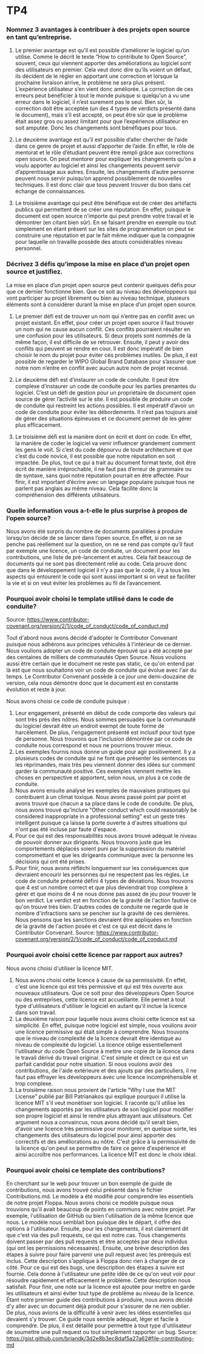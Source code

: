 # TP4
### Nommez 3 avantages à contribuer à des projets open source en tant qu’entreprise.
1) Le premier avantage est qu’il est possible d’améliorer le logiciel qu’on utilise. Comme le décrit le texte 
“How to contribute to Open Source”, souvent, ceux qui viennent apporter des améliorations au logiciel sont 
des utilisateurs en premier. Cela veut donc dire qu’ils voient un défaut, ils décident de le régler en apportant 
une correction et lorsque la prochaine livraison arrive, le problème ne sera plus présent. L’expérience utilisateur 
s’en vient donc améliorée. La correction de ces erreurs peut bénéficier à tout le monde puisque si quelqu’un a vu une 
erreur dans le logiciel, il n’est surement pas le seul. Bien sûr, la correction doit être acceptée (un des 4 types de 
verdicts présenté dans le document), mais s’il est accepté, on peut être sûr que le problème était assez gros ou assez 
limitant pour que l’expérience utilisateur en soit amputée. Donc les changements sont bénéfiques pour tous.

2) Le deuxième avantage est qu’il est possible d’aller chercher de l’aide dans ce genre de projet et aussi d’apporter de 
l’aide. En effet, le rôle de mentorat et le rôle d’étudiant peuvent être rempli grâce aux corrections open source. 
On peut mentorer pour expliquer les changements qu’on a voulu apporter au logiciel et ainsi les changements peuvent 
servir d’apprentissage aux autres. Ensuite, les changements d’autre personne peuvent nous servir puisqu’on apprend 
possiblement de nouvelles techniques. Il est donc clair que tous peuvent trouver du bon dans cet échange de 
connaissances.

3) Le troisième avantage qui peut être bénéfique est de créer des artéfacts publics qui permettent de se créer une 
réputation. En effet, puisque le document est open source n’importe qui peut prendre votre travail et le démontrer
(en citant bien sûr). En se faisant prendre en exemple ou tout simplement en étant présent sur les sites de 
programmation on peut se construire une réputation et par le fait même indiquer que la compagnie pour laquelle
on travaille possède des atouts considérables niveau personnel.

### Décrivez 3 défis qu’impose la mise en place d’un projet open source et justifiez.
La mise en place d’un projet open source peut contenir quelques défis pour que ce dernier fonctionne bien. Que
ce soit au niveau des développeurs qui vont participer au projet librement ou bien au niveau technique, plusieurs
éléments sont à considérer durant la mise en place d’un projet open source.

1) Le premier défi est de trouver un nom qui n’entre pas en conflit avec un projet existant. En effet, pour créer un
projet open source il faut trouver un nom qui ne cause aucun conflit. Ces conflits pourraient résulter en une 
confusion pour les utilisateurs. Si deux projets sont nommés de la même façon, il est difficile de se retrouver.
Ensuite, il peut y avoir des conflits qui peuvent se rendre en cour. Il est donc impératif de bien choisir le nom
du projet pour éviter ces problèmes inutiles. De plus, il est possible de regarder le WIPO Global Brand Database pour
s’assurer que notre nom n’entre en conflit avec aucun autre nom de projet recensé.

2) Le deuxième défi est d’instaurer un code de conduite. Il peut être complexe d’instaurer un code de conduite pour 
les parties prenantes du logiciel. C’est un défi de gestion pour un propriétaire de document open source de gérer 
l’activité sur le site. Il est possible de produire un code de conduite qui restreint les actions possibles. 
Il est impératif d’avoir un code de conduite pour éviter les débordements. Il n’est pas toujours aisé de gérer 
des situations épineuses et ce document permet de les gérer plus efficacement.

3) Le troisième défi est la manière dont on écrit et dont on code. En effet, la manière de coder le logiciel va 
venir influencer grandement comment les gens le voit. Si c’est du code dépourvu de toute architecture et que 
c’est du code novice, il est possible que notre réputation en soit impactée. De plus, tout ce qui a trait au 
document format texte, doit être écrit de manière irréprochable, il ne faut pas d’erreur de grammaire ou 
de syntaxe, sans quoi notre réputation pourrait en être affectée. Pour finir, il est important d’écrire avec un 
langage populaire puisque tous ne parlent pas anglais au même niveau. Cela facilite donc la compréhension des 
différents utilisateurs.

### Quelle information vous a-t-elle le plus surprise à propos de l’open source?
Nous avons été surpris du nombre de documents parallèles à produire lorsqu’on décide de se lancer dans l’open 
source. En effet, si on ne se penche pas réellement sur la question, on ne se rend pas compte qu’il faut par 
exemple une licence, un code de conduite, un document pour les contributions, une liste de pré-lancement et 
autres. Cela fait beaucoup de documents qui ne sont pas directement relié au code. Cela prouve donc que dans 
le développement logiciel il n’y a pas que le code, il y a tous les aspects qui entourent le code qui sont aussi
important si on veut se faciliter la vie et si on veut éviter les problèmes au fil de l’avancement.

### Pourquoi avoir choisi le template utilisé dans le code de conduite?
Source: https://www.contributor-covenant.org/version/2/1/code_of_conduct/code_of_conduct.md

Tout d'abord nous avons décidé d'adopter le Contributor Convenant puisque nous adhérons aux principes véhiculés à
l'intérieur de ce dernier. Nous voulions adopter un code de conduite éprouvé qui a été accepté par des centaines
de milliers de communautés Open Source. Nous voulions aussi être certain que le document ne reste pas static, ce qu'on
entend par là est que nous souhaitons voir un code de conduite qui évolue avec l'air du temps. Le Contributor Convenant
possède à ce jour une demi-douzaine de version, cela nous démontre donc que le document est en constante évolution et 
reste à jour.

Nous avons choisi ce code de conduite puisque :
 1) Leur engagement, présenté en début de code comporte des valeurs qui sont très près des nôtres. Nous sommes persuadés
que la communauté du logiciel devrait être un endroit exempt de toute forme de harcèlement. De plus, l'engagement
présenté est inclusif pour tout type de personne. Nous trouvons que l'inclusion démontrée par ce code de conduite nous
correspond et nous ne pourrions trouver mieux.
 2) Les exemples fournis nous donne un guide pour agir positivement. Il y a plusieurs codes de conduite qui ne font que
présenter les sentences ou les réprimandes, mais très peu viennent donner des idées sur comment garder la communauté
positive. Ces exemples viennent mettre les choses en perspective et apportent, selon nous, un plus à ce code de 
conduite.
 3) Nous avons ensuite analysé les exemples de mauvaises pratiques qui contribuent à un climat toxique. Nous avons
passé point par point et avons trouvé que chacun a sa place dans le code de conduite. De plus, nous avons trouvé 
qu'inclure "Other conduct which could reasonably be considered inappropriate in a professional setting" est un geste
très intelligent puisque ça laisse la porte ouverte à d'autres situations qui n'ont pas été incluse par faute d'espace.
 4) Pour ce qui est des responsabilités nous avons trouvé adéquat le niveau de pouvoir donner aux dirigeants. Nous 
trouvons juste que les comportements déplacés soient puni par la suppression du matériel compromettant et que les 
dirigeants communique avec la personne les décisions qui ont été prises.
 5) Pour finir, nous avons réfléchi longuement sur les conséquences que devraient encourir les personnes qui ne 
respectent pas les règles. Le code de conduite présenté défini 4 types de déviations. Nous trouvons que 4 est un nombre 
correct et que plus deviendrait trop complexe à gérer et que moins de 4 ne nous donne pas assez de jeu pour trouver le bon
verdict. Le verdict est en fonction de la gravité de l'action fautive ce qu'on trouve très bien. D'autres codes de 
conduite ne regarde que le nombre d'infractions sans se pencher sur la gravité de ces dernières. Nous pensons que les
sanctions devraient être appliquées en fonction de la gravité de l'action posée et c'est ce qui est décrit dans le 
Contributor Convenant. 
Source: https://www.contributor-covenant.org/version/2/1/code_of_conduct/code_of_conduct.md

### Pourquoi avoir choisi cette licence par rapport aux autres?
Nous avons choisi d'utiliser la licence MIT.
1) Nous avons choisi cette licence à cause de sa permissivité. En effet, c'est une licence qui est très permissive et 
qui est très ouverte aux nouveaux utilisateurs. Que ce soit pour des développeurs Open Source ou des entreprises, cette
licence est accueillante. Elle permet à tout type d'utilisateurs d'utiliser le logiciel en autant qu'il inclue la 
licence dans son travail.
2) La deuxième raison pour laquelle nous avons choisi cette licence est sa simplicité. En effet, puisque notre
logiciel est simple, nous voulions avoir une licence permissive qui était simple à comprendre. Nous trouvons que le
niveau de complexité de la licence devrait être identique au niveau de complexité du logiciel. La licence oblige
essentiellement l'utilisateur du code Open Source à mettre une copie de la licence dans le travail dérivé du travail
original. C'est simple et direct ce qui est un parfait candidat pour notre situation. Si nous voulons avoir des
contributions, de l'aide extérieure et des ajouts par des particuliers, il ne faut pas effrayer les développeurs avec
une licence incompréhensible et trop complexe.
3) La troisième raison nous provient de l'article "Why I use the MIT License" publié par Bill Patrianakos qui explique
pourquoi il utilise la licence MIT s'il veut monétiser son logiciel. Il raconte qu'il utilise les changements apportés
par les utilisateurs de son logiciel pour modifier son propre logiciel et ainsi le rendre plus attrayant aux 
utilisateurs. Cet argument nous a convaincus, nous avons décidé qu'il serait bien, d'avoir une licence très permissive
pour monitorer, en quelque sorte, les changements des utilisateurs du logiciel pour ainsi apporter des correctifs et
des améliorations au nôtre. C'est grâce à la permissivité de la licence qu'on peut se permettre de faire ce genre 
d'expérience et ainsi accroître nos performances. La licence MIT est donc le choix idéal.

### Pourquoi avoir choisi ce template des contributions?
En cherchant sur le web pour trouver un bon exemple de guide de contributions, nous avons trouvé celui présenté dans le
fichier Contributions.md. Le modèle a été modifié pour comprendre les essentiels de notre projet Floppa. Nous avons 
choisi ce modèle puisque nous trouvions qu'il avait beaucoup de points en communs avec notre projet. Par exemple,
l'utilisation de GitHub ou bien l'utilisation de la même licence que nous. Le modèle nous semblait bon puisque dès
le départ, il offre des options à l'utilisateur. Ensuite, pour les changements, il est clairement dit que c'est via des
pull requests, ce qui est notre cas. Tous changements doivent passer par des pull requests et être acceptés par deux
individus (qui ont les permissions nécessaires). Ensuite, une brève description des étapes à suivre pour faire parvenir
une pull request avec les prérequis est inclus. Cette description s'applique à Floppa donc rien à changer de ce côté.
Pour ce qui est des bugs, une description des étapes à suivre est fournie. Cela donne à l'utilisateur une petite idée
de ce qu'on veut voir pour résoudre rapidement et efficacement le problème. Cette description nous satisfait. Pour
finir, une note sur la licence est ajoutée pour mettre en garde les utilisateurs et ainsi éviter tout type de problème
au niveau de la licence. Étant notre premier guide des contributions à produire, nous avons décidé d'y aller avec un
document déjà produit pour s'assurer de ne rien oublier. De plus, nous avions de la difficulté à venir avec les idées
essentielles qui devaient s'y trouver. Ce guide nous semble adéquat, léger et facile à comprendre. De plus, il est 
détaillé pour permettre à tout type d'utilisateur de soumettre une pull request ou tout simplement rapporter un bug.
Source: https://gist.github.com/briandk/3d2e8b3ec8daf5a27a62#file-contributing-md
